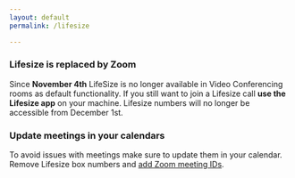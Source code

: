```yaml
---
layout: default
permalink: /lifesize

---
```


### Lifesize is replaced by Zoom 
Since **November 4th** LifeSize is no longer available in Video Conferencing rooms as default functionality. If you still want to join a Lifesize call **use the Lifesize app** on your machine. Lifesize numbers will no longer be accessible from December 1st.

### Update meetings in your calendars
To avoid issues with meetings make sure to update them in your calendar. Remove Lifesize box numbers and [add Zoom meeting IDs](https://support.greenpeace.org/support/collaboration/video-conferencing/using-zoom#create-a-meeting).
